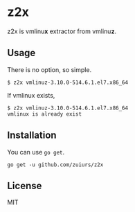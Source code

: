 # z2x

z2x is vmlinu**x** extractor from vmlinu**z**.

## Usage

There is no option, so simple.

```
$ z2x vmlinuz-3.10.0-514.6.1.el7.x86_64
```

If vmlinux exists,

```
$ z2x vmlinuz-3.10.0-514.6.1.el7.x86_64
vmlinux is already exist
```

## Installation

You can use `go get`.

```
go get -u github.com/zuiurs/z2x
```

## License

MIT

